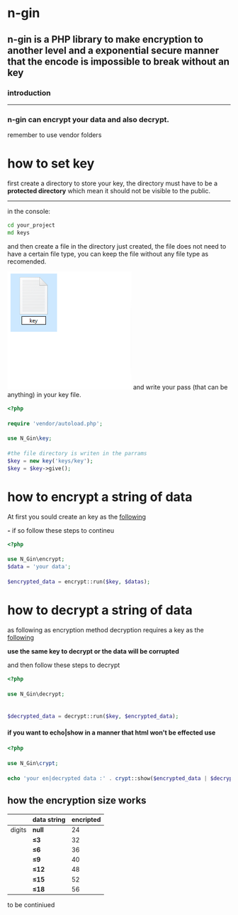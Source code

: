 # n-gin
## n-gin is a PHP library to make encryption to another level and a exponential  secure manner that the encode is impossible to break without an key
### introduction
---

### n-gin can encrypt your data and also decrypt.
remember to use vendor folders
# how to set key 
first create a directory to store your key, the directory must have to be a **protected directory** which mean it should not be visible to the public.

<hr/>


in the console: 
```cmd
cd your_project
md keys
```
and then create a file in the directory just created, the file does not need to have a certain file type, you can keep the file without any file type as recomended.

<img src='https://raw.githubusercontent.com/1j4d5/1j4d5/main/n-gin_example1.png' alt='create a file named key'>
and write your pass (that can be anything) in your key file.

```php
<?php

require 'vendor/autoload.php';

use N_Gin\key;

#the file directory is writen in the parrams
$key = new key('keys/key');
$key = $key->give(); 

```
# how to encrypt a string of data
At first you sould create an key as the 
<a href='#how-to-set-key'>following</a>

***-***
if so follow these steps to contineu

```php
<?php

use N_Gin\encrypt;
$data = 'your data';

$encrypted_data = encrypt::run($key, $datas);
```
# how to decrypt a string of data
as following as encryption method decryption requires a key as the
<a href='#how-to-set-key'>following</a>

**use the same key to decrypt or the data will be corrupted**



and then follow these steps to decrypt

```php
<?php

use N_Gin\decrypt;


$decrypted_data = decrypt::run($key, $encrypted_data);
```

#### if you want to echo|show in a manner that html won't be effected use
```php
<?php

use N_Gin\crypt;

echo 'your en|decrypted data :' . crypt::show($encrypted_data | $decrypted_data);
```
## how the encryption size works
|    |  data string  |  encripted  |
|------|------|------|
|  digits  |  **null**  |  24  |
|    |  **≤3**  |  32  |
|    |  **≤6**  |  36  |
|    |  **≤9**  |  40  |
|    |  **≤12**  |  48  |
|    |  **≤15**  |  52  |
|    |  **≤18**  |  56  |


to be continiued 